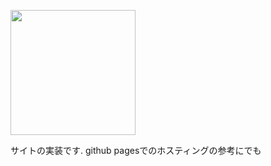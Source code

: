 <p>
  <img src="https://github.com/maemon4095/HackNoSense/blob/917bee36a81ed6ae03f8495d8b9d938cf564cc3b/site/assets/images/logo-small.svg" height="200px">
</p>
サイトの実装です. github pagesでのホスティングの参考にでも
